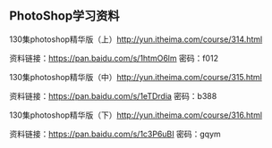 ## PhotoShop学习资料

130集photoshop精华版（上）http://yun.itheima.com/course/314.html

资料链接：https://pan.baidu.com/s/1htmO6lm 密码：f012



130集photoshop精华版（中）http://yun.itheima.com/course/315.html

资料链接：https://pan.baidu.com/s/1eTDrdia 密码：b388



130集photoshop精华版（下）http://yun.itheima.com/course/316.html

资料链接：https://pan.baidu.com/s/1c3P6uBI 密码：gqym